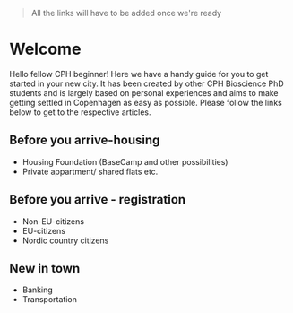 > All the links will have to be added once we're ready

# Welcome
Hello fellow CPH beginner! Here we have a handy guide for you to get started in your new city. It has been created by other CPH Bioscience PhD students and is largely based on personal experiences and aims to make getting settled in Copenhagen as easy as possible. Please follow the links below to get to the respective articles.

## Before you arrive-housing

- Housing Foundation (BaseCamp and other possibilities)
- Private appartment/ shared flats etc.

## Before you arrive - registration

- Non-EU-citizens
- EU-citizens
- Nordic country citizens

## New in town

- Banking
- Transportation
